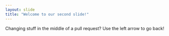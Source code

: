 ```yaml
---
layout: slide
title: "Welcome to our second slide!"
---
```

Changing stuff in the middle of a pull request?
Use the left arrow to go back!
